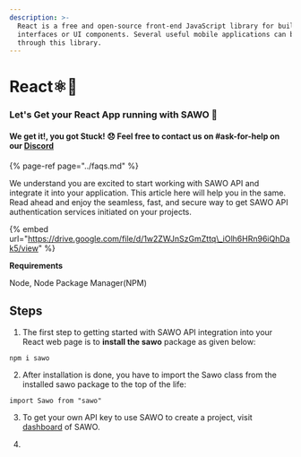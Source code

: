 ```yaml
---
description: >-
  React is a free and open-source front-end JavaScript library for building user
  interfaces or UI components. Several useful mobile applications can be built
  through this library.
---
```


# React⚛️🤘

### Let's Get your React App running with SAWO 🙌 

#### We get it!, you got Stuck! 😞 Feel free to contact us on \#ask-for-help on our [Discord](https://discord.com/invite/TpnCfMUE5P)

{% page-ref page="../faqs.md" %}



We understand you are excited to start working with SAWO API and integrate it into your application. This article here will help you in the same. Read ahead and enjoy the seamless, fast, and secure way to get SAWO API authentication services initiated on your projects.  


{% embed url="https://drive.google.com/file/d/1w2ZWJnSzGmZttq\_iOlh6HRn96iQhDak5/view" %}



**Requirements**

Node, Node Package Manager\(NPM\)

## **Steps**

1. The first step to getting started with SAWO API integration into your React web page is to **install the sawo** package as given below:

```text
npm i sawo
```

2. After installation is done, you have to import the Sawo class from the installed sawo package to the top of the life:

```text
import Sawo from "sawo"
```

3. To get your own API key to use SAWO to create a project, visit [dashboard](https://dev.sawolabs.com/) of SAWO.

4.  

